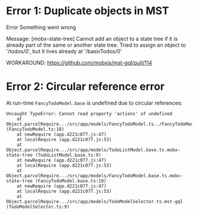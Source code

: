 # Error 1: Duplicate objects in MST

Error Something went wrong

Message: [mobx-state-tree] Cannot add an object to a state tree if it is already part of the same or another state tree. Tried to assign an object to '/todos/0', but it lives already at '/basicTodos/0'

WORKAROUND: https://github.com/mobxjs/mst-gql/pull/114

# Error 2: Circular reference error

At run-time `FancyTodoModel.base` is undefined due to circular references:

```
Uncaught TypeError: Cannot read property 'actions' of undefined
    at Object.parcelRequire.../src/app/models/FancyTodoModel.ts../FancyTodoModel.base (FancyTodoModel.ts:18)
    at newRequire (app.d221c077.js:47)
    at localRequire (app.d221c077.js:53)
    at Object.parcelRequire.../src/app/models/TodoListModel.base.ts.mobx-state-tree (TodoListModel.base.ts:9)
    at newRequire (app.d221c077.js:47)
    at localRequire (app.d221c077.js:53)
    at Object.parcelRequire.../src/app/models/FancyTodoModel.base.ts.mobx-state-tree (FancyTodoModel.base.ts:10)
    at newRequire (app.d221c077.js:47)
    at localRequire (app.d221c077.js:53)
    at Object.parcelRequire.../src/app/models/TodoModelSelector.ts.mst-gql (TodoModelSelector.ts:9)
```
